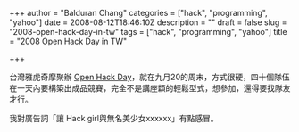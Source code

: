 +++
author = "Balduran Chang"
categories = ["hack", "programming", "yahoo"]
date = 2008-08-12T18:46:10Z
description = ""
draft = false
slug = "2008-open-hack-day-in-tw"
tags = ["hack", "programming", "yahoo"]
title = "2008 Open Hack Day in TW"

+++


台灣雅虎奇摩聚辦 [Open Hack Day](http://hackday.ithome.com.tw/yahoo/index.html)，就在九月20的周末，方式很硬，四十個隊伍在一天內要構築出成品競賽，完全不是講座纇的輕鬆型式，想參加，還得要找隊友才行。

我對廣告詞「讓 Hack girl與無名美少女xxxxxx」有點感冒。

